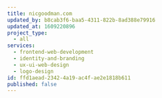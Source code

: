 ```yaml
---
title: nicgoodman.com
updated_by: b8cab3f6-baa5-4311-822b-8ad388e79916
updated_at: 1609220896
project_type:
  - all
services:
  - frontend-web-development
  - identity-and-branding
  - ux-ui-web-design
  - logo-design
id: ffd1aead-2342-4a19-ac4f-ae2e1818b611
published: false
---
```

